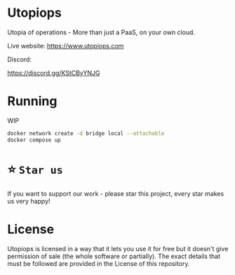 # Utopiops
Utopia of operations - More than just a PaaS, on your own cloud.

Live website: https://www.utopiops.com


Discord:

https://discord.gg/KStCByYNJG



# Running

WIP

``` bash
docker network create -d bridge local --attachable
docker compose up
```

# ⭐️ `Star us`

If you want to support our work - please star this project, every star makes us very happy!



# License 
Utopiops is licensed in a way that it lets you use it for free but it doesn't give permission of sale (the whole software or partially).
The exact details that must be followed are provided in the License of this repository.
